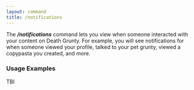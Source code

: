 ```yaml
---
layout: command
title: /notifications
---
```


The ***/notifications*** command lets you view when someone interacted with your content on Death Grunty. For example, you will see notifications for when someone viewed your profile, talked to your pet grunty, viewed a copypasta you created, and more.

### Usage Examples

TBI